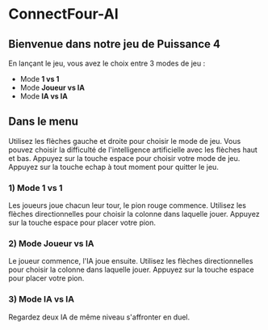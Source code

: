 # ConnectFour-AI
## Bienvenue dans notre jeu de Puissance 4

En lançant le jeu, vous avez le choix entre 3 modes de jeu :

- Mode **1 vs 1**
- Mode **Joueur vs IA**
- Mode **IA vs IA**

## Dans le menu

Utilisez les flèches gauche et droite pour choisir le mode de jeu.
Vous pouvez choisir la difficulté de l'intelligence artificielle avec les flèches haut et bas.
Appuyez sur la touche espace pour choisir votre mode de jeu.
Appuyez sur la touche echap à tout moment pour quitter le jeu.

### 1) Mode 1 vs 1

Les joueurs joue chacun leur tour, le pion rouge commence.
Utilisez les flèches directionnelles pour choisir la colonne dans laquelle jouer.
Appuyez sur la touche espace pour placer votre pion.

### 2) Mode Joueur vs IA

Le joueur commence, l'IA joue ensuite.
Utilisez les flèches directionnelles pour choisir la colonne dans laquelle jouer.
Appuyez sur la touche espace pour placer votre pion.

### 3) Mode IA vs IA

Regardez deux IA de même niveau s'affronter en duel.
